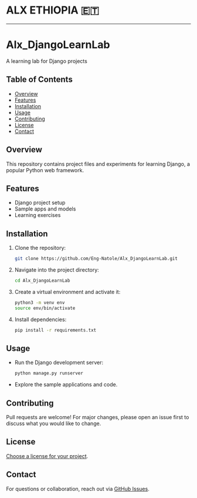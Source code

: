# ALX ETHIOPIA 🇪🇹 
---

# Alx_DjangoLearnLab

A learning lab for Django projects
## Table of Contents

- [Overview](#overview)
- [Features](#features)
- [Installation](#installation)
- [Usage](#usage)
- [Contributing](#contributing)
- [License](#license)
- [Contact](#contact)

## Overview

This repository contains project files and experiments for learning Django, a popular Python web framework.

## Features

- Django project setup
- Sample apps and models
- Learning exercises

## Installation

1. Clone the repository:
    ```bash
    git clone https://github.com/Eng-Natole/Alx_DjangoLearnLab.git
    ```
2. Navigate into the project directory:
    ```bash
    cd Alx_DjangoLearnLab
    ```
3. Create a virtual environment and activate it:
    ```bash
    python3 -m venv env
    source env/bin/activate
    ```
4. Install dependencies:
    ```bash
    pip install -r requirements.txt
    ```

## Usage

- Run the Django development server:
    ```bash
    python manage.py runserver
    ```
- Explore the sample applications and code.

## Contributing

Pull requests are welcome! For major changes, please open an issue first to discuss what you would like to change.

## License

[Choose a license for your project](https://choosealicense.com/).

## Contact

For questions or collaboration, reach out via [GitHub Issues](https://github.com/Eng-Natole/Alx_DjangoLearnLab/issues).
